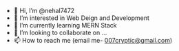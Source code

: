 - 👋 Hi, I’m @nehal7472
- 👀 I’m interested in Web Deign and Development
- 🌱 I’m currently learning MERN Stack
- 💞️ I’m looking to collaborate on ...
- 📫 How to reach me (email me- 007cryptic@gmail.com)

<!---
nehal7472/nehal7472 is a ✨ special ✨ repository because its `README.md` (this file) appears on your GitHub profile.
You can click the Preview link to take a look at your changes.
--->
